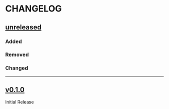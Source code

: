 # CHANGELOG

## [unreleased](https://github.com/jamesxx/springer-spaniel/releases/tags/)

### Added

### Removed

### Changed

---

## [v0.1.0](https://github.com/jamesxx/springer-spaniel/releases/tags/v0.1.0)

Initial Release
